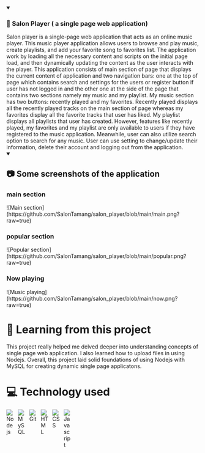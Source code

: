 <details open> 
  <summary><h3>🎵 Salon Player ( a single page web application)</h3></summary>
Salon player is a single-page web application that acts as an online music player. This music player application allows users to browse and play music, create playlists, and add your favorite song to favorites list. The application work by loading all the necessary content and scripts on the initial page load, and then dynamically updating the content as the user interacts with the player.
This application consists of main section of page that displays the current content of application and two navigation bars: one at the top of page which contains search and settings for the users or register button if user has not logged in and the other one at the side of the page that contains two sections namely my music and my playlist. My music section has two buttons: recently played and my favorites. Recently played displays all the recently played tracks on the main section of page whereas my favorites display all the favorite tracks that user has liked. My playlist displays all playlists that user has created. However, features like recently played, my favorites and my playlist are only available to users if they have registered to the music application. Meanwhile, user can also utilize search option to search for any music. User can use setting to change/update their information, delete their account and logging out from the application. 
</details>

<details open>
<summary><h2>📷 Some screenshots of the application</h2></summary>
<h3>main section</h3>
![Main section](https://github.com/SalonTamang/salon_player/blob/main/main.png?raw=true)
<h3>popular section</h3>
![Popular section](https://github.com/SalonTamang/salon_player/blob/main/popular.png?raw=true)
<h3>Now playing</h3>
![Music playing](https://github.com/SalonTamang/salon_player/blob/main/now.png?raw=true)
</details>


# 📰 Learning from this project
This project really helped me delved deeper into understanding concepts of single page web application. I also learned how to upload files in using Nodejs. Overall, this project laid solid foundations of using Nodejs with MySQL for creating dynamic single page applicatons.

# 💻 Technology used
<img align="left" alt="Nodejs" width="20px" style="padding-right:10px;" src="https://cdn.jsdelivr.net/gh/devicons/devicon/icons/nodejs/nodejs-original.svg" />
<img align="left" alt="MySQL" width="20px" style="padding-right:10px;" src="https://cdn.jsdelivr.net/gh/devicons/devicon/icons/mysql/mysql-original.svg" />
<img align="left" alt="Git" width="20px" style="padding-right:10px;" src="https://cdn.jsdelivr.net/gh/devicons/devicon/icons/git/git-original.svg" />
<img align="left" alt="HTML" width="20px" style="padding-right:10px;" src="https://cdn.jsdelivr.net/gh/devicons/devicon/icons/html5/html5-original.svg" />
<img align="left" alt="CSS" width="20px" style="padding-right:10px;" src="https://cdn.jsdelivr.net/gh/devicons/devicon/icons/css3/css3-original.svg" />
<img align="left" alt="Javascript" width="20px" style="padding-right:10px;" src="https://cdn.jsdelivr.net/gh/devicons/devicon/icons/javascript/javascript-original.svg" />


